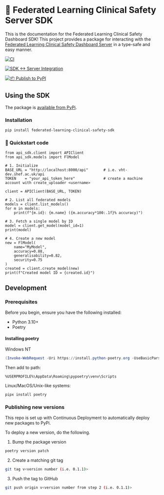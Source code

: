 # 🔧 Federated Learning Clinical Safety Server SDK

This is the documentation for the Federated Learning Clinical Safety Dashboard SDK! This project provides a package for interacting with the [Federated Learning Clinical Safety Dashboard Server](https://github.com/AlexDobsonPleming/federated-learning-clinical-safety-server) in a type-safe and easy manner.


[![CI](https://github.com/AlexDobsonPleming/federated-learning-clinical-safety-sdk/actions/workflows/ci.yml/badge.svg)](https://github.com/AlexDobsonPleming/federated-learning-clinical-safety-sdk/actions/workflows/ci.yml)

[![SDK ↔ Server Integration](https://github.com/AlexDobsonPleming/federated-learning-clinical-safety-sdk/actions/workflows/integration.yml/badge.svg)](https://github.com/AlexDobsonPleming/federated-learning-clinical-safety-sdk/actions/workflows/integration.yml)

[![📦 Publish to PyPI](https://github.com/AlexDobsonPleming/federated-learning-clinical-safety-sdk/actions/workflows/publish.yml/badge.svg)](https://github.com/AlexDobsonPleming/federated-learning-clinical-safety-sdk/actions/workflows/publish.yml)

## Using the SDK

The package is [available from PyPi](https://pypi.org/project/federated-learning-clinical-safety-sdk/).

### Installation

```bash
pip install federated-learning-clinical-safety-sdk
```

### 🚀 Quickstart code

```
from api_sdk.client import APIClient
from api_sdk.models import FlModel

# 1. Initialize
BASE_URL = "http://localhost:8000/api"       # i.e. vht-dev.shef.ac.uk/api
TOKEN    = "your_api_token_here"             # create a machine account with create_uploader <username>

client = APIClient(BASE_URL, TOKEN)

# 2. List all federated models
models = client.list_models()
for m in models:
    print(f"{m.id}: {m.name} ({m.accuracy*100:.1f}% accuracy)")

# 3. Fetch a single model by ID
model = client.get_model(model_id=1)
print(model)

# 4. Create a new model
new = FlModel(
    name="MyModel",
    accuracy=0.88,
    generalisability=0.82,
    security=0.75
)
created = client.create_model(new)
print(f"Created model ID = {created.id}")
```

## Development
### Prerequisites

Before you begin, ensure you have the following installed:

* Python 3.10+
* Poetry

#### Installing poetry

Windows NT
```powershell
(Invoke-WebRequest -Uri https://install.python-poetry.org -UseBasicParsing).Content | python -
```

Then add to path:

```
%USERPROFILE%\AppData\Roaming\pypoetry\venv\Scripts
```

Linux/MacOS/Unix-like systems:
```bash
pipx install poetry
```

### Publishing new versions

This repo is set up with Continuous Deployment to automatically deploy new packages to PyPi.

To deploy a new version, do the following.

1. Bump the package version

```bash
poetry version patch
```

2. Create a matching git tag

```bash
git tag v<version number (i.e. 0.1.1)>
```

3. Push the tag to GitHub

```bash
git push origin v<version number from step 2 (i.e. 0.1.1)>
```